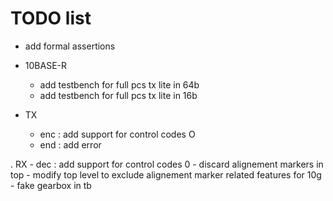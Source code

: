 # TODO list

- add formal assertions

- 10BASE-R
    - add testbench for full pcs tx lite in 64b
    - add testbench for full pcs tx lite in 16b
- TX
    - enc : add support for control codes O
    - end : add error

. RX 
    - dec : add support for control codes 0
    - discard alignement markers in top
    - modify top level to exclude alignement marker
      related features for 10g
    - fake gearbox in tb

